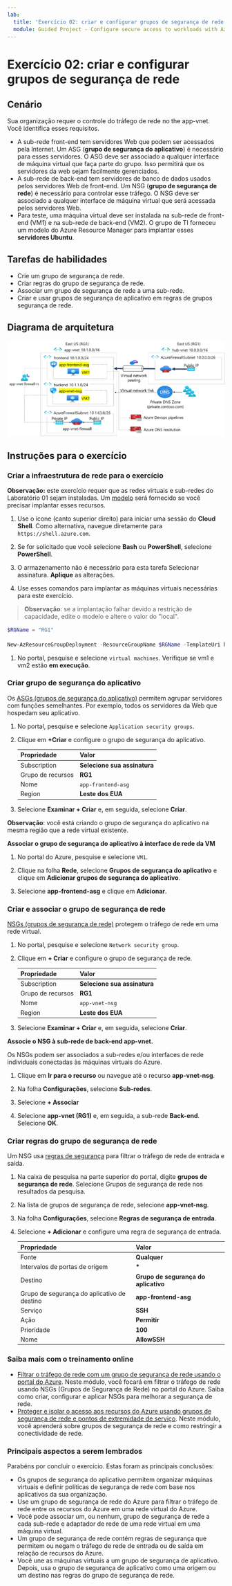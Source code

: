 ```yaml
---
lab:
  title: 'Exercício 02: criar e configurar grupos de segurança de rede'
  module: Guided Project - Configure secure access to workloads with Azure virtual networking services
---
```


# Exercício 02: criar e configurar grupos de segurança de rede

## Cenário

Sua organização requer o controle do tráfego de rede no the app-vnet. Você identifica esses requisitos.
+ A sub-rede front-end tem servidores Web que podem ser acessados pela Internet. Um ASG (**grupo de segurança do aplicativo**) é necessário para esses servidores. O ASG deve ser associado a qualquer interface de máquina virtual que faça parte do grupo. Isso permitirá que os servidores da web sejam facilmente gerenciados. 
+ A sub-rede de back-end tem servidores de banco de dados usados pelos servidores Web de front-end. Um NSG (**grupo de segurança de rede**) é necessário para controlar esse tráfego. O NSG deve ser associado a qualquer interface de máquina virtual que será acessada pelos servidores Web. 
+ Para teste, uma máquina virtual deve ser instalada na sub-rede de front-end (VM1) e na sub-rede de back-end (VM2).  O grupo de TI forneceu um modelo do Azure Resource Manager para implantar esses **servidores Ubuntu**. 

## Tarefas de habilidades

+ Crie um grupo de segurança de rede.
+ Criar regras do grupo de segurança de rede.
+ Associar um grupo de segurança de rede a uma sub-rede.
+ Criar e usar grupos de segurança de aplicativo em regras de grupos segurança de rede.

## Diagrama de arquitetura

![Diagrama que mostra um ASG e um NSG associados a uma rede virtual.](../Media/task-2.png)




## Instruções para o exercício

### Criar a infraestrutura de rede para o exercício

**Observação:** este exercício requer que as redes virtuais e sub-redes do Laboratório 01 sejam instaladas. Um [modelo](https://github.com/MicrosoftLearning/Configure-secure-access-to-workloads-with-Azure-virtual-networking-services/blob/main/Allfiles/Labs/All-Labs/create-vnet-subnets-template.json) será fornecido se você precisar implantar esses recursos.

1. Use o ícone (canto superior direito) para iniciar uma sessão do **Cloud Shell**. Como alternativa, navegue diretamente para `https://shell.azure.com`.

1. Se for solicitado que você selecione **Bash** ou **PowerShell**, selecione **PowerShell**.

1. O armazenamento não é necessário para esta tarefa Selecionar assinatura. **Aplique** as alterações. 

1. Use esses comandos para implantar as máquinas virtuais necessárias para este exercício.

>**Observação**: se a implantação falhar devido a restrição de capacidade, edite o modelo e altere o valor do "local". 

   ```powershell
   $RGName = "RG1"
   
   New-AzResourceGroupDeployment -ResourceGroupName $RGName -TemplateUri https://raw.githubusercontent.com/MicrosoftLearning/Configure-secure-access-to-workloads-with-Azure-virtual-networking-services/main/Instructions/Labs/azuredeploy.json
   ```
  
1. No portal, pesquise e selecione `virtual machines`. Verifique se vm1 e vm2 estão **em execução**.

### Criar grupo de segurança do aplicativo

Os [ASGs (grupos de segurança do aplicativo)](https://learn.microsoft.com/azure/virtual-network/application-security-groups) permitem agrupar servidores com funções semelhantes. Por exemplo, todos os servidores da Web que hospedam seu aplicativo. 

1. No portal, pesquise e selecione `Application security groups`.
   
1. Clique em **+Criar** e configure o grupo de segurança do aplicativo. 

    | Propriedade       | Valor                        |
    | :------------- | :--------------------------- |
    | Subscription   | **Selecione sua assinatura** |
    | Grupo de recursos | **RG1**                      |
    | Nome           | `app-frontend-asg`          |
    | Region         | **Leste dos EUA**                  |

1. Selecione **Examinar + Criar** e, em seguida, selecione **Criar**.

**Observação**: você está criando o grupo de segurança do aplicativo na mesma região que a rede virtual existente.

**Associar o grupo de segurança do aplicativo à interface de rede da VM**

1. No portal do Azure, pesquise e selecione `VM1`.

1. Clique na folha **Rede**, selecione **Grupos de segurança do aplicativo** e clique em **Adicionar grupos de segurança do aplicativo**.

1. Selecione **app-frontend-asg** e clique em **Adicionar**.
   
### Criar e associar o grupo de segurança de rede

[NSGs (grupos de segurança de rede)](https://learn.microsoft.com/azure/virtual-network/network-security-groups-overview) protegem o tráfego de rede em uma rede virtual. 

1. No portal, pesquise e selecione `Network security group`.

1. Clique em **+ Criar** e configure o grupo de segurança de rede. 

    | Propriedade       | Valor                        |
    | :------------- | :--------------------------- |
    | Subscription   | **Selecione sua assinatura** |
    | Grupo de recursos | **RG1**                      |
    | Nome           | `app-vnet-nsg`            |
    | Region         | **Leste dos EUA**                  |

1. Selecione **Examinar + Criar** e, em seguida, selecione **Criar**.

**Associe o NSG à sub-rede de back-end app-vnet.**

Os NSGs podem ser associados a sub-redes e/ou interfaces de rede individuais conectadas às máquinas virtuais do Azure. 

1. Clique em **Ir para o recurso** ou navegue até o recurso **app-vnet-nsg**.

1. Na folha **Configurações**, selecione **Sub-redes**.

1. Selecione **+ Associar**

1. Selecione **app-vnet (RG1)** e, em seguida, a sub-rede **Back-end**. Selecione **OK**.

### Criar regras do grupo de segurança de rede

Um NSG usa [regras de segurança](https://learn.microsoft.com/azure/virtual-network/network-security-group-how-it-works) para filtrar o tráfego de rede de entrada e saída. 

1. Na caixa de pesquisa na parte superior do portal, digite **grupos de segurança de rede**. Selecione Grupos de segurança de rede nos resultados da pesquisa.

1. Na lista de grupos de segurança de rede, selecione **app-vnet-nsg**.

1. Na folha **Configurações**, selecione **Regras de segurança de entrada**.

1. Selecione **+ Adicionar** e configure uma regra de segurança de entrada. 

    | Propriedade                               | Valor                          |
    | :------------------------------------- | :----------------------------- |
    | Fonte                                 | **Qualquer**                        |
    | Intervalos de portas de origem                     | **\***                         |
    | Destino                            | **Grupo de segurança do aplicativo** |
    | Grupo de segurança do aplicativo de destino | **app-frontend-asg**            |
    | Serviço                                | **SSH**                        |
    | Ação                                 | **Permitir**                      |
    | Prioridade                               | **100**                        |
    | Nome                                   | **AllowSSH**                   |


### Saiba mais com o treinamento online

+ [Filtrar o tráfego de rede com um grupo de segurança de rede usando o portal do Azure](https://learn.microsoft.com/training/modules/filter-network-traffic-network-security-group-using-azure-portal/). Neste módulo, você focará em filtrar o tráfego de rede usando NSGs (Grupos de Segurança de Rede) no portal do Azure. Saiba como criar, configurar e aplicar NSGs para melhorar a segurança de rede.
+ [Proteger e isolar o acesso aos recursos do Azure usando grupos de segurança de rede e pontos de extremidade de serviço](https://learn.microsoft.com/training/modules/secure-and-isolate-with-nsg-and-service-endpoints/). Neste módulo, você aprenderá sobre grupos de segurança de rede e como restringir a conectividade de rede. 

### Principais aspectos a serem lembrados

Parabéns por concluir o exercício. Estas foram as principais conclusões:

+ Os grupos de segurança do aplicativo permitem organizar máquinas virtuais e definir políticas de segurança de rede com base nos aplicativos da sua organização.
+ Use um grupo de segurança de rede do Azure para filtrar o tráfego de rede entre os recursos do Azure em uma rede virtual do Azure.
+ Você pode associar um, ou nenhum, grupo de segurança de rede a cada sub-rede e adaptador de rede de uma rede virtual em uma máquina virtual. 
+ Um grupo de segurança de rede contém regras de segurança que permitem ou negam o tráfego de rede de entrada ou de saída em relação de recursos do Azure.
+ Você une as máquinas virtuais a um grupo de segurança de aplicativo. Depois, usa o grupo de segurança de aplicativo como uma origem ou um destino nas regras do grupo de segurança de rede.



